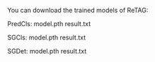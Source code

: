 You can download the trained models of ReTAG:

PredCls:  model.pth   result.txt

SGCls:  model.pth   result.txt

SGDet:  model.pth   result.txt



